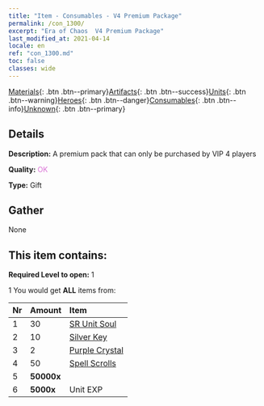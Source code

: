 ```yaml
---
title: "Item - Consumables - V4 Premium Package"
permalink: /con_1300/
excerpt: "Era of Chaos  V4 Premium Package"
last_modified_at: 2021-04-14
locale: en
ref: "con_1300.md"
toc: false
classes: wide
---
```

 [Materials](/Items/){: .btn .btn--primary}[Artifacts](/Items/Artifacts/){: .btn .btn--success}[Units](/Items/Units/){: .btn .btn--warning}[Heroes](/Items/Heroes/){: .btn .btn--danger}[Consumables](/Items/Consumables/){: .btn .btn--info}[Unknown](/Items/Unknown/){: .btn .btn--primary}

## Details
 **Description:** A premium pack that can only be purchased by VIP 4 players

 **Quality:** <span style="color: #DA70D6">OK</span>

 **Type:** Gift

## Gather

  None

## This item contains:

 **Required Level to open:** 1

 1 You would get **ALL** items  from:

  | Nr | Amount |     Item    |
  |:---|:-------|:------------|
  | 1 | 30 | [SR Unit Soul](/Items/con_534/) | 
  | 2 | 10 | [Silver Key](/Items/con_693/) | 
  | 3 | 2 | [Purple Crystal](/Items/con_720/) | 
  | 4 | 50 | [Spell Scrolls](/Items/con_694/) | 
  | 5 |  **50000x** | <i class="fas fa-coins"/> |  | 
  | 6 |  **5000x** | Unit EXP |  | 
